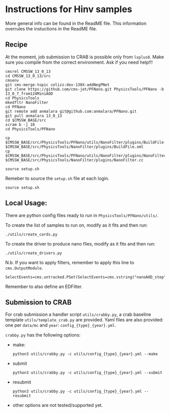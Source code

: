 # Instructions for Hinv samples

More general info can be found in the ReadME file.
This information overrules the instuctions in the ReadME file.

## Recipe

At the moment, job submission to CRAB is possible only from `lxplus8`. Make sure you compile from the correct environment. Ask if you need help!!!

```
cmsrel CMSSW_13_0_13
cd CMSSW_13_0_13/src
cmsenv
git cms-merge-topic colizz:dev-130X-addNegPNet
git clone https://github.com/cms-jet/PFNano.git PhysicsTools/PFNano -b 13_0_7_from124MiniAOD
cd PhysicsTools
mkedfltr NanoFilter
cd PFNano
git remote add anmalara git@github.com:anmalara/PFNano.git
git pull anmalara 13_0_13
cd $CMSSW_BASE/src
scram b -j 10
cd PhysicsTools/PFNano

cp $CMSSW_BASE/src/PhysicsTools/PFNano/utils/NanoFilter/plugins/BuildFile.xml $CMSSW_BASE/src/PhysicsTools/NanoFilter/plugins/BuildFile.xml 
cp $CMSSW_BASE/src/PhysicsTools/PFNano/utils/NanoFilter/plugins/NanoFilter.cc $CMSSW_BASE/src/PhysicsTools/NanoFilter/plugins/NanoFilter.cc

source setup.sh
```

Remeber to source the `setup.sh` file at each login.
```
source setup.sh
```

## Local Usage:

There are python config files ready to run in `PhysicsTools/PFNano/utils/`.

To create the list of samples to run on, modify as it fits and then run:
```
./utils/create_cards.py
```

To create the driver to produce nano files, modify as it fits and then run:
```
./utils/create_drivers.py
```

N.b.
If you want to apply filters, remember to apply this line to `cms.OutputModule`.
```
SelectEvents=cms.untracked.PSet(SelectEvents=cms.vstring("nanoAOD_step")),
```
Remember to also define an EDFilter.



## Submission to CRAB

For crab submission a handler script `utils/crabby.py`, a crab baseline template `utils/template_crab.py` are provided. Yaml files are also provided: one per `data/mc` and `year`: `config_{type}_{year}.yml`.

`crabby.py` has the following options:
- make:
  ```
  python3 utils/crabby.py -c utils/config_{type}_{year}.yml --make
  ```
- submit
  ```
  python3 utils/crabby.py -c utils/config_{type}_{year}.yml --submit
  ```
- resubmit
  ```
  python3 utils/crabby.py -c utils/config_{type}_{year}.yml --resubmit
  ```
- other options are not tested/supported yet.
